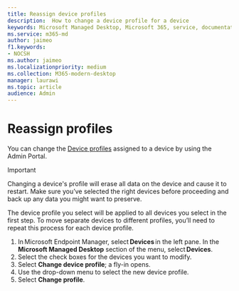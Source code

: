 ```yaml
---
title: Reassign device profiles
description:  How to change a device profile for a device
keywords: Microsoft Managed Desktop, Microsoft 365, service, documentation
ms.service: m365-md
author: jaimeo
f1.keywords:
- NOCSH
ms.author: jaimeo
ms.localizationpriority: medium
ms.collection: M365-modern-desktop
manager: laurawi
ms.topic: article
audience: Admin
---
```


# Reassign profiles

You can change the [Device profiles](../service-description/profiles.md) assigned to a device by using the Admin Portal.

> [!IMPORTANT]
> Changing a device's profile will erase all data on the device and cause it to restart. Make sure you’ve selected the right devices before proceeding and back up any data you might want to preserve.

The device profile you select will be applied to all devices you select in the first step. To move separate devices to different profiles, you’ll need to repeat this process for each device profile. 

1. In Microsoft Endpoint Manager, select **Devices** in the left pane. In the **Microsoft Managed Desktop** section of the menu, select **Devices**.  
2. Select the check boxes for the devices you want to modify. 
3. Select **Change device profile**; a fly-in opens.
4. Use the drop-down menu to select the new device profile.
5. Select **Change profile**.


